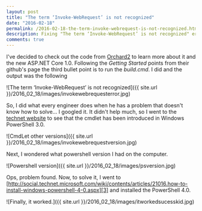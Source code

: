 ```yaml
---
layout: post
title: "The term ‘Invoke-WebRequest’ is not recognized"
date: "2016-02-18"
permalink: /2016-02-18-the-term-invoke-webrequest-is-not-recognized.html
description: Fixing "The term ‘Invoke-WebRequest’ is not recognized" error
comments: true
---
```


I've decided to check out the code from [Orchard2][1] to learn more about it and the new ASP.NET Core 1.0. Following the <i>Getting Started</i> points from their github's page the third bullet point is to run the <i>build.cmd</i>. I did and the output was the following

![The term ‘Invoke-WebRequest’ is not recognized]({{ site.url }}/2016_02_18/images/invokewebrequesterror.jpg)

So, I did what every engineer does when he has a problem that doesn't know how to solve... I googled it. It didn't help much, so I went to the [technet website][2] to see that the cmdlet has been introduced in Windows PowerShell 3.0.

![CmdLet other versions]({{ site.url }}/2016_02_18/images/invokewebrequestversion.jpg)

Next, I wondered what powershell version I had on the computer.

![Powershell version]({{ site.url }}/2016_02_18/images/psversion.jpg)

Ops, problem found. Now, to solve it, I went to [http://social.technet.microsoft.com/wiki/contents/articles/21016.how-to-install-windows-powershell-4-0.aspx][3] and installed the PowerShell 4.0.

![Finally, it worked.]({{ site.url }}/2016_02_18/images/itworkedsucesskid.jpg)

[1]:https://github.com/OrchardCMS/Orchard2
[2]:http://technet.microsoft.com/en-us/library/hh849901.aspx
[3]:http://social.technet.microsoft.com/wiki/contents/articles/21016.how-to-install-windows-powershell-4-0.aspx

